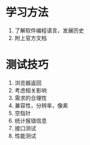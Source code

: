 ﻿# 学习方法

1. 了解软件编程语言，发展历史
2. 附上官方文档
# 测试技巧
1. 浏览器返回
2. 考虑相关影响
3. 需求的合理性
4. 兼容性，分辨率，像素
5. 空指针
6. 统计报错信息
7. 接口测试
8. 性能测试

